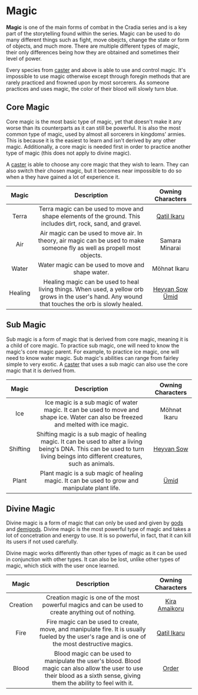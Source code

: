 # Magic

**Magic** is one of the main forms of combat in the Cradia series and is a key part of the storytelling found within the series. Magic can be used to do many different things such as fight, move obejcts, change the state or form of objects, and much more. There are multiple different types of magic, their only differences being how they are obtained and sometimes their level of power.

Every species from [caster](?entry=caster "Species") and above is able to use and control magic. It's impossible to use magic otherwise except through foregin methods that are rarely practiced and frowned upon by most sorcerers. As someone practices and uses magic, the color of their blood will slowly turn blue.

## Core Magic

Core magic is the most basic type of magic, yet that doesn't make it any worse than its counterparts as it can still be powerful. It is also the most common type of magic, used by almost all sorcerers in kingdoms' armies. This is because it is the easiest to learn and isn't derived by any other magic. Additionally, a core magic is needed first in order to practice another type of magic (this does not apply to divine magic).

A [caster](?entry=caster "Species") is able to choose any core magic that they wish to learn. They can also switch their chosen magic, but it becomes near impossible to do so when a they have gained a lot of experience it.

|Magic |Description |Owning Characters
|:-: |:-: |:-:
|Terra |Terra magic can be used to move and shape elements of the ground. This includes dirt, rock, sand, and gravel. |[Qatil Ikaru](?entry=qatil-ikaru "Qatil ikaru")
|Air |Air magic can be used to move air. In theory, air magic can be used to make someone fly as well as propell most objects. | Samara Minarai
|Water |Water magic can be used to move and shape water. | Möhnət Ikaru
|Healing |Healing magic can be used to heal living things. When used, a yellow orb grows in the user's hand. Any wound that touches the orb is slowly healed. |[Heyvan Sow](?entry=heyvan-sow "Heyvan Sow") <br> [Ümid](?entry=ümid "Ümid")

## Sub Magic

Sub magic is a form of magic that is derived from core magic, meaning it is a child of core magic. To practice sub magic, one will need to know the magic's core magic parent. For example, to practice ice magic, one will need to know water magic. Sub magic's abilities can range from fairley simple to very exotic. A [caster](?entry=caster "Species") that uses a sub magic can also use the core magic that it is derived from.

|Magic |Description |Owning Characters
|:-: |:-: |:-:
|Ice |Ice magic is a sub magic of water magic. It can be used to move and shape ice. Water can also be freezed and melted with ice magic. |Möhnət Ikaru
|Shifting |Shifting magic is a sub magic of healing magic. It can be used to alter a living being's DNA. This can be used to turn living beings into different creatures, such as animals. |[Heyvan Sow](?entry=heyvan-sow "Heyvan Sow")
|Plant |Plant magic is a sub magic of healing magic. It can be used to grow and manipulate plant life. | [Ümid](?entry=ümid "Ümid")

## Divine Magic

Divine magic is a form of magic that can only be used and given by [gods](?entry=caster "Species") and [demigods](?entry=caster "Species"). Divine magic is the most powerful type of magic and takes a lot of concetration and energy to use. It is so powerful, in fact, that it can kill its users if not used carefully.

Divine magic works differently than other types of magic as it can be used in conjunction with other types. It can also be lost, unlike other types of magic, which stick with the user once learned.

|Magic |Description |Owning Characters
|:-: |:-: |:-:
|Creation |Creation magic is one of the most powerful magics and can be used to create anything out of nothing. |[Kira Amaikoru](?entry=kira-amaikoru "Kira Amaikoru")
|Fire |Fire magic can be used to create, move, and manipulate fire. It is usually fueled by the user's rage and is one of the most destructive magics. |[Qatil Ikaru](?entry=qatil-ikaru "Qatil ikaru")
|Blood |Blood magic can be used to manipulate the user's blood. Blood magic can also allow the user to use their blood as a sixth sense, giving them the ability to feel with it. |[Order](?entry=order "Order")